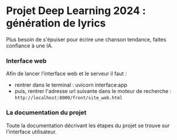 # Projet Deep Learning 2024 : génération de lyrics

Plus besoin de s'épuiser pour écrire une chanson tendance, faites confiance à une IA.




### Interface web 

Afin de lancer l'interface web et le serveur il faut : 
- rentrer dans le terminal : uvicorn interface:app 
- puis, rentrer l'adresse url suivante dans le moteur de recherche : ``http://localhost:8000/front/site_web.html``

### La documentation du projet 

Toute la documentation décrivant les étapes du projet se trouve sur l'interface utilisateur. 

